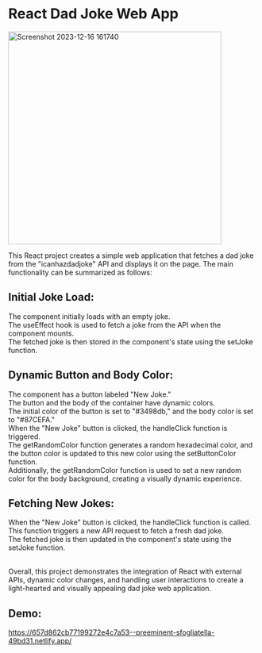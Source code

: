 <h1>React Dad Joke Web App</h1>

<img width="429" alt="Screenshot 2023-12-16 161740" src="https://github.com/ViNu-23/React-random-joke-App/assets/59360964/73bd9753-65f1-4215-b2ac-ce43b6e80303">
     
This React project creates a simple web application that fetches a dad joke from the "icanhazdadjoke" API and displays it on the page. The main functionality can be summarized as follows:

## Initial Joke Load:

The component initially loads with an empty joke.</br>
The useEffect hook is used to fetch a joke from the API when the component mounts.</br>
The fetched joke is then stored in the component's state using the setJoke function.

## Dynamic Button and Body Color:

The component has a button labeled "New Joke."</br>
The button and the body of the container have dynamic colors.</br>
The initial color of the button is set to "#3498db," and the body color is set to "#87CEFA."</br>
When the "New Joke" button is clicked, the handleClick function is triggered.</br>
The getRandomColor function generates a random hexadecimal color, and the button color is updated to this new color using the setButtonColor function.</br>
Additionally, the getRandomColor function is used to set a new random color for the body background, creating a visually dynamic experience.

## Fetching New Jokes:

When the "New Joke" button is clicked, the handleClick function is called.</br>
This function triggers a new API request to fetch a fresh dad joke.</br>
The fetched joke is then updated in the component's state using the setJoke function.</br></br>


Overall, this project demonstrates the integration of React with external APIs, dynamic color changes, and handling user interactions to create a light-hearted and visually appealing dad joke web application.

## Demo:

https://657d862cb77199272e4c7a53--preeminent-sfogliatella-49bd31.netlify.app/
